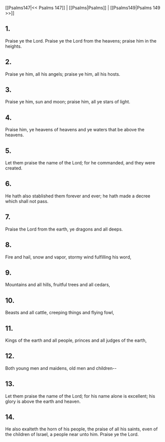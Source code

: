 [[Psalms147|<< Psalms 147]] | [[Psalms|Psalms]] | [[Psalms149|Psalms 149 >>]]
## 1.
Praise ye the Lord. Praise ye the Lord from the heavens; praise him in the heights.
## 2.
Praise ye him, all his angels; praise ye him, all his hosts.
## 3.
Praise ye him, sun and moon; praise him, all ye stars of light.
## 4.
Praise him, ye heavens of heavens and ye waters that be above the heavens.
## 5.
Let them praise the name of the Lord; for he commanded, and they were created.
## 6.
He hath also stablished them forever and ever; he hath made a decree which shall not pass.
## 7.
Praise the Lord from the earth, ye dragons and all deeps.
## 8.
Fire and hail, snow and vapor, stormy wind fulfilling his word,
## 9.
Mountains and all hills, fruitful trees and all cedars,
## 10.
Beasts and all cattle, creeping things and flying fowl,
## 11.
Kings of the earth and all people, princes and all judges of the earth,
## 12.
Both young men and maidens, old men and children\--
## 13.
Let them praise the name of the Lord; for his name alone is excellent; his glory is above the earth and heaven.
## 14.
He also exalteth the horn of his people, the praise of all his saints, even of the children of Israel, a people near unto him. Praise ye the Lord.

